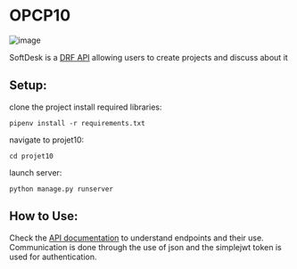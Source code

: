 # OPCP10


![image](https://user-images.githubusercontent.com/84906663/150554334-871922c6-85e9-4006-936a-39a9e3572986.png)

SoftDesk is a [DRF API](https://www.django-rest-framework.org/) allowing users to create projects and discuss about it


## Setup:

clone the project
install required libraries:
```
pipenv install -r requirements.txt
```

navigate to projet10:
```
cd projet10
```

launch server:
```
python manage.py runserver
```




## How to Use:

Check the [API documentation](https://documenter.getpostman.com/view/18880001/UVRBnm9E) to understand endpoints and their use.
Communication is done through the use of json and the simplejwt token is used for authentication.
